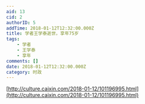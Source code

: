 ```yaml
---
aid: 13
cid: 2
authorID: 5
addTime: 2018-01-12T12:32:00.000Z
title: 学者王学泰逝世，享年75岁
tags:
    - 学者
    - 王学泰
    - 享年
comments: []
date: 2018-01-12T12:32:00.000Z
category: 时政
---
```


[http://culture.caixin.com/2018-01-12/101196995.html](http://culture.caixin.com/2018-01-12/101196995.html)
